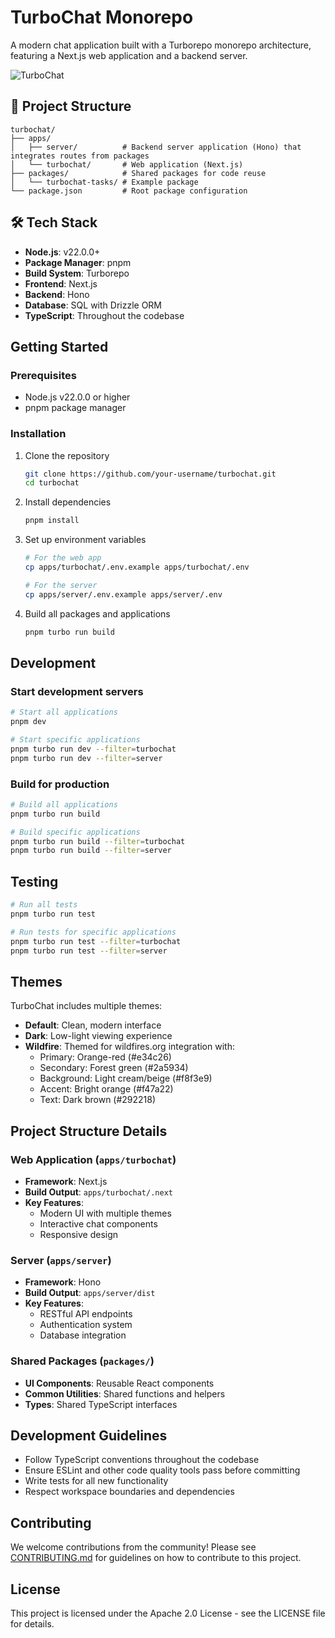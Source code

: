 # TurboChat Monorepo

A modern chat application built with a Turborepo monorepo architecture, featuring a Next.js web application and a backend server.

![TurboChat](https://via.placeholder.com/800x400?text=TurboChat)

## 🚀 Project Structure

```
turbochat/
├── apps/
│   ├── server/          # Backend server application (Hono) that integrates routes from packages
│   └── turbochat/       # Web application (Next.js)
├── packages/            # Shared packages for code reuse
│   └── turbochat-tasks/ # Example package
└── package.json         # Root package configuration
```

## 🛠️ Tech Stack

- **Node.js**: v22.0.0+
- **Package Manager**: pnpm
- **Build System**: Turborepo
- **Frontend**: Next.js
- **Backend**: Hono
- **Database**: SQL with Drizzle ORM
- **TypeScript**: Throughout the codebase

## Getting Started

### Prerequisites

- Node.js v22.0.0 or higher
- pnpm package manager

### Installation

1. Clone the repository
   ```bash
   git clone https://github.com/your-username/turbochat.git
   cd turbochat
   ```

2. Install dependencies
   ```bash
   pnpm install
   ```

3. Set up environment variables
   ```bash
   # For the web app
   cp apps/turbochat/.env.example apps/turbochat/.env
   
   # For the server
   cp apps/server/.env.example apps/server/.env
   ```

4. Build all packages and applications
   ```bash
   pnpm turbo run build
   ```

## Development

### Start development servers

```bash
# Start all applications
pnpm dev

# Start specific applications
pnpm turbo run dev --filter=turbochat
pnpm turbo run dev --filter=server
```

### Build for production

```bash
# Build all applications
pnpm turbo run build

# Build specific applications
pnpm turbo run build --filter=turbochat
pnpm turbo run build --filter=server
```

## Testing

```bash
# Run all tests
pnpm turbo run test

# Run tests for specific applications
pnpm turbo run test --filter=turbochat
pnpm turbo run test --filter=server
```

## Themes

TurboChat includes multiple themes:

- **Default**: Clean, modern interface
- **Dark**: Low-light viewing experience
- **Wildfire**: Themed for wildfires.org integration with:
  - Primary: Orange-red (#e34c26)
  - Secondary: Forest green (#2a5934)
  - Background: Light cream/beige (#f8f3e9)
  - Accent: Bright orange (#f47a22)
  - Text: Dark brown (#292218)


## Project Structure Details

### Web Application (`apps/turbochat`)

- **Framework**: Next.js
- **Build Output**: `apps/turbochat/.next`
- **Key Features**:
  - Modern UI with multiple themes
  - Interactive chat components
  - Responsive design

### Server (`apps/server`)

- **Framework**: Hono
- **Build Output**: `apps/server/dist`
- **Key Features**:
  - RESTful API endpoints
  - Authentication system
  - Database integration

### Shared Packages (`packages/`)

- **UI Components**: Reusable React components
- **Common Utilities**: Shared functions and helpers
- **Types**: Shared TypeScript interfaces

## Development Guidelines

- Follow TypeScript conventions throughout the codebase
- Ensure ESLint and other code quality tools pass before committing
- Write tests for all new functionality
- Respect workspace boundaries and dependencies

## Contributing

We welcome contributions from the community! Please see [CONTRIBUTING.md](./CONTRIBUTING.md) for guidelines on how to contribute to this project.

## License

This project is licensed under the Apache 2.0 License - see the LICENSE file for details.

